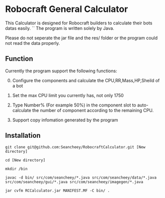 # Robocraft General Calculator

This Calculator is designed for Robocraft builders to calculate their bots datas easily.
``
The program is written solely by Java.

Please do not seperate the jar file and the res/ folder or the program could not read the data properly.

## Function

Currently the program support the following functions:

0. Configure the components and calculate the CPU,RR,Mass,HP,Sheild of a bot

1. Set the max CPU limit you currently has, not only 1750

2. Type Number% (For example 50%) in the component slot to auto-calculate the number of component according to the remaining CPU.

3. Support copy infomation generated by the program

## Installation

	git clone git@github.com:Seancheey/RobocraftCalculator.git [New directory]

	cd [New directory]

	mkdir /bin

	javac -d bin/ src/com/seancheey/*.java src/com/seancheey/data/*.java src/com/seancheey/gui/*.java src/com/seancheey/imagegen/*.java

	jar cvfm RCCalculator.jar MANIFEST.MF -C bin/ .
